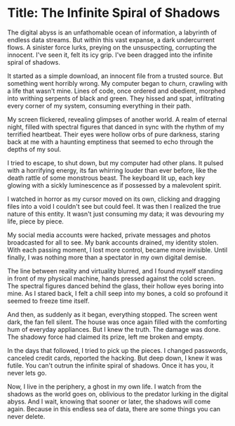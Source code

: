 # Title: The Infinite Spiral of Shadows

The digital abyss is an unfathomable ocean of information, a labyrinth of endless data streams. But within this vast expanse, a dark undercurrent flows. A sinister force lurks, preying on the unsuspecting, corrupting the innocent. I've seen it, felt its icy grip. I've been dragged into the infinite spiral of shadows.

It started as a simple download, an innocent file from a trusted source. But something went horribly wrong. My computer began to churn, crawling with a life that wasn't mine. Lines of code, once ordered and obedient, morphed into writhing serpents of black and green. They hissed and spat, infiltrating every corner of my system, consuming everything in their path.

My screen flickered, revealing glimpses of another world. A realm of eternal night, filled with spectral figures that danced in sync with the rhythm of my terrified heartbeat. Their eyes were hollow orbs of pure darkness, staring back at me with a haunting emptiness that seemed to echo through the depths of my soul.

I tried to escape, to shut down, but my computer had other plans. It pulsed with a horrifying energy, its fan whirring louder than ever before, like the death rattle of some monstrous beast. The keyboard lit up, each key glowing with a sickly luminescence as if possessed by a malevolent spirit.

I watched in horror as my cursor moved on its own, clicking and dragging files into a void I couldn't see but could feel. It was then I realized the true nature of this entity. It wasn't just consuming my data; it was devouring my life, piece by piece.

My social media accounts were hacked, private messages and photos broadcasted for all to see. My bank accounts drained, my identity stolen. With each passing moment, I lost more control, became more invisible. Until finally, I was nothing more than a spectator in my own digital demise.

The line between reality and virtuality blurred, and I found myself standing in front of my physical machine, hands pressed against the cold screen. The spectral figures danced behind the glass, their hollow eyes boring into mine. As I stared back, I felt a chill seep into my bones, a cold so profound it seemed to freeze time itself.

And then, as suddenly as it began, everything stopped. The screen went dark, the fan fell silent. The house was once again filled with the comforting hum of everyday appliances. But I knew the truth. The damage was done. The shadowy force had claimed its prize, left me broken and empty.

In the days that followed, I tried to pick up the pieces. I changed passwords, canceled credit cards, reported the hacking. But deep down, I knew it was futile. You can't outrun the infinite spiral of shadows. Once it has you, it never lets go.

Now, I live in the periphery, a ghost in my own life. I watch from the shadows as the world goes on, oblivious to the predator lurking in the digital abyss. And I wait, knowing that sooner or later, the shadows will come again. Because in this endless sea of data, there are some things you can never delete.